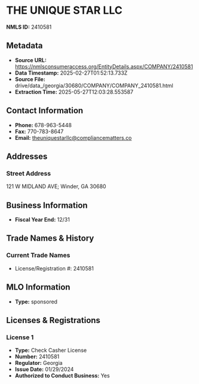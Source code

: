 # THE UNIQUE STAR LLC

**NMLS ID:** 2410581

## Metadata
- **Source URL:** https://nmlsconsumeraccess.org/EntityDetails.aspx/COMPANY/2410581
- **Data Timestamp:** 2025-02-27T01:52:13.733Z
- **Source File:** drive/data_/georgia/30680/COMPANY/COMPANY_2410581.html
- **Extraction Time:** 2025-05-27T12:03:28.553587

## Contact Information
- **Phone:** 678-963-5448
- **Fax:** 770-783-8647
- **Email:** theuniquestarllc@compliancematters.co

## Addresses
### Street Address
121 W MIDLAND AVE; Winder, GA 30680

## Business Information
- **Fiscal Year End:** 12/31

## Trade Names & History
### Current Trade Names
- License/Registration #: 2410581

## MLO Information
- **Type:** sponsored

## Licenses & Registrations

### License 1
- **Type:** Check Casher License
- **Number:** 2410581
- **Regulator:** Georgia
- **Issue Date:** 01/29/2024
- **Authorized to Conduct Business:** Yes
